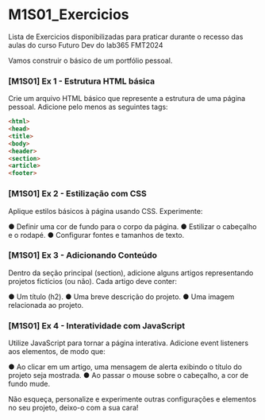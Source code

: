 # M1S01_Exercicios

Lista de Exercicios disponibilizadas para praticar durante o recesso das aulas do curso Futuro Dev do lab365 FMT2024

Vamos construir o básico de um portfólio pessoal.

### [M1S01] Ex 1 - Estrutura HTML básica

Crie um arquivo HTML básico que represente a estrutura de uma página pessoal. Adicione
pelo menos as seguintes tags:

```html
<html>
<head>
<title>
<body>
<header>
<section>
<article>
<footer>
```


### [M1S01] Ex 2 - Estilização com CSS

Aplique estilos básicos à página usando CSS. Experimente:

● Definir uma cor de fundo para o corpo da página.
● Estilizar o cabeçalho e o rodapé.
● Configurar fontes e tamanhos de texto.


### [M1S01] Ex 3 - Adicionando Conteúdo

Dentro da seção principal (section), adicione alguns artigos representando projetos
fictícios (ou não). Cada artigo deve conter:

● Um título (h2).
● Uma breve descrição do projeto.
● Uma imagem relacionada ao projeto.


### [M1S01] Ex 4 - Interatividade com JavaScript

Utilize JavaScript para tornar a página interativa. Adicione event listeners aos elementos,
de modo que:

● Ao clicar em um artigo, uma mensagem de alerta exibindo o título do projeto seja
mostrada.
● Ao passar o mouse sobre o cabeçalho, a cor de fundo mude.



Não esqueça, personalize e experimente outras configurações e elementos no seu projeto,
deixo-o com a sua cara!
